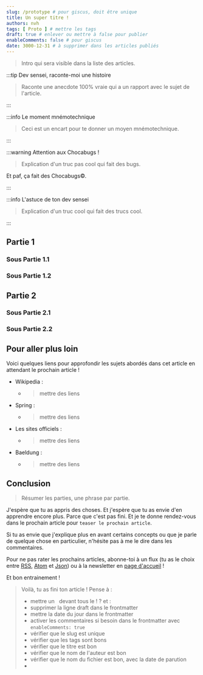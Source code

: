 ```yaml
---
slug: /prototype # pour giscus, doit être unique
title: Un super titre !
authors: nvh
tags: [ Proto ] # mettre les tags
draft: true # enlever ou mettre à false pour publier
enableComments: false # pour giscus
date: 3000-12-31 # à supprimer dans les articles publiés
---
```


[//]: # (la date de parution du blog sera la date du fichier au format YYYY-MM-DD)

> Intro qui sera visible dans la liste des articles.
<!--truncate-->

:::tip Dev sensei, raconte-moi une histoire

> Raconte une anecdote 100% vraie qui a un rapport avec le sujet de l'article.

:::

:::info Le moment mnémotechnique

> Ceci est un encart pour te donner un moyen mnémotechnique.

:::

:::warning Attention aux Chocabugs !

> Explication d'un truc pas cool qui fait des bugs.

Et paf, ça fait des Chocabugs©.

:::

:::info L'astuce de ton dev sensei

> Explication d'un truc cool qui fait des trucs cool.

:::


## Partie 1

### Sous Partie 1.1

### Sous Partie 1.2

## Partie 2

### Sous Partie 2.1

### Sous Partie 2.2

## Pour aller plus loin

Voici quelques liens pour approfondir les sujets abordés dans cet article en attendant le prochain article !

- Wikipedia :
  - > mettre des liens 
- Spring :
  - > mettre des liens 
- Les sites officiels :
  - > mettre des liens 
- Baeldung :
  - > mettre des liens 

## Conclusion

> Résumer les parties, une phrase par partie.

J'espère que tu as appris des choses. Et j'espère que tu as envie d'en apprendre encore plus. Parce que c'est pas fini. Et je te donne rendez-vous dans le prochain article pour `teaser le prochain article`.

Si tu as envie que j'explique plus en avant certains concepts ou que je parle de quelque chose en particulier, n'hésite pas à me le dire dans les commentaires.

Pour ne pas rater les prochains articles, abonne-toi à un flux (tu as le choix entre [RSS](https://nathaniel-vaur-henel.github.io/blog/rss.xml), [Atom](https://nathaniel-vaur-henel.github.io/blog/atom.xml) et [Json](https://nathaniel-vaur-henel.github.io/blog/feeed.json)) ou à la newsletter en [page d'accueil](/) !

Et bon entrainement ! 

> Voilà, tu as fini ton article ! 
> Pense à : 
> - mettre un   devant tous le ! ? et :
> - supprimer la ligne draft dans le frontmatter
> - mettre la date du jour dans le frontmatter
> - activer les commentaires si besoin dans le frontmatter avec `enableComments: true`
> - vérifier que le slug est unique
> - vérifier que les tags sont bons
> - vérifier que le titre est bon
> - vérifier que le nom de l'auteur est bon
> - vérifier que le nom du fichier est bon, avec la date de parution 
> - 
